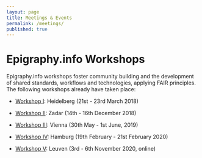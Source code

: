 ```yaml
---
layout: page
title: Meetings & Events
permalink: /meetings/
published: true
---
```



# Epigraphy.info Workshops

Epigraphy.info workshops foster community building and the development of shared standards, workflows and technologies, applying FAIR principles. The following workshops already have taken place:


* [Workshop I](../workshop_1/): Heidelberg (21st - 23rd March 2018)

* [Workshop II](../workshop_2/): Zadar (14th - 16th December 2018)

* [Workshop III](../workshop_3/): Vienna (30th May - 1st June, 2019)

* [Workshop IV](../workshop_4/): Hamburg (19th February - 21st February 2020)

* [Workshop V](../workshop_5/): Leuven (3rd - 6th November 2020, online)